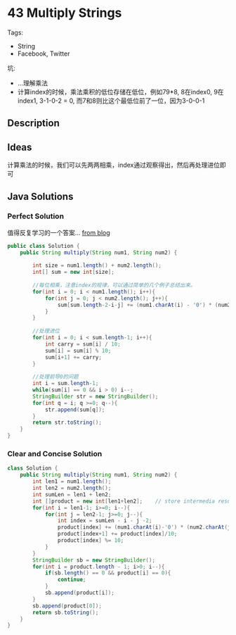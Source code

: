 # 43 Multiply Strings

Tags:

- String
- Facebook, Twitter

坑:

- ...理解乘法
- 计算index的时候，乘法乘积的低位存储在低位，例如79*8, 8在index0, 9在index1, 3-1-0-2 = 0, 而7和8则比这个最低位前了一位，因为3-0-0-1

## Description


## Ideas

计算乘法的时候，我们可以先两两相乘，index通过观察得出，然后再处理进位即可

## Java Solutions

### Perfect Solution

值得反复学习的一个答案... [from blog](https://simpleandstupid.com/2014/10/24/multiply-strings-leetcode-解题笔记/)

```java
public class Solution {
    public String multiply(String num1, String num2) {
         
        int size = num1.length() + num2.length();
        int[] sum = new int[size];
         
        //每位相乘，注意index的规律，可以通过简单的几个例子总结出来。
        for(int i = 0; i < num1.length(); i++){
            for(int j = 0; j < num2.length(); j++){
                sum[sum.length-2-i-j] += (num1.charAt(i) - '0') * (num2.charAt(j) - '0');
            }
        }
         
        //处理进位
        for(int i = 0; i < sum.length-1; i++){
            int carry = sum[i] / 10;
            sum[i] = sum[i] % 10;
            sum[i+1] += carry;
        }
         
        //处理前导0的问题
        int i = sum.length-1;
        while(sum[i] == 0 && i > 0) i--; 
        StringBuilder str = new StringBuilder();
        for(int q = i; q >=0; q--){
            str.append(sum[q]);
        }
        return str.toString();
    }
}
```

### Clear and Concise Solution

```java
class Solution {
    public String multiply(String num1, String num2) {
        int len1 = num1.length();
        int len2 = num2.length();
        int sumLen = len1 + len2;
        int []product = new int[len1+len2];    // store intermedia result
        for(int i = len1-1; i>=0; i--){
            for(int j = len2-1; j>=0; j--){
                int index = sumLen - i - j -2;
                product[index] += (num1.charAt(i)-'0') * (num2.charAt(j) - '0');
                product[index+1] += product[index]/10;
                product[index] %= 10;
            }
        }
        StringBuilder sb = new StringBuilder();
        for(int i = product.length - 1; i>0; i--){
            if(sb.length() == 0 && product[i] == 0){
                continue;
            }
            sb.append(product[i]);
        }
        sb.append(product[0]);
        return sb.toString();
    }
}
```